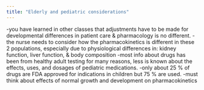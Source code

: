 ```yaml
---
title: "Elderly and pediatric considerations"
---
```

-you have learned in other classes that adjustments have to be made for developmental differences in patient care &amp; pharmacology is no different. 
-the nurse needs to consider how the pharmacokinetics is different in these 2 populations, especially due to physiological differences in: kidney function, liver function, &amp; body composition
-most info about drugs has been from healthy adult testing for many reasons, less is known about the effects, uses, and dosages of pediatric medications. 
-only about 25 % of drugs are FDA approved for indications in children but 75 % are used.
-must think about effects of normal growth and development on pharmacokinetics

